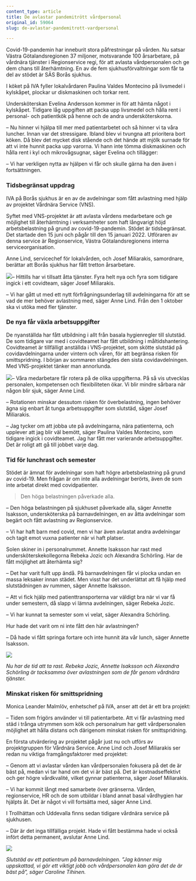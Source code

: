 ```yaml
---
content_type: article
title: De avlastar pandemitrött vårdpersonal
original_id: 59064
slug: de-avlastar-pandemitrott-vardpersonal

---
```


Covid-19-pandemin har inneburit stora påfrestningar på vården. Nu satsar Västra Götalandsregionen 37 miljoner, motsvarande 100 årsarbetare, på vårdnära tjänster i Regionservice regi, för att avlasta vårdpersonalen och ge dem chans till återhämtning. En av de fem sjukhusförvaltningar som får ta del av stödet är SÄS Borås sjukhus.

I köket på IVA fyller lokalvårdaren Paulina Valdes Montecino på livsmedel i kylskåpet, plockar ur diskmaskinen och torkar rent.

Undersköterskan Evelina Andersson kommer in för att hämta något i kylskåpet. Tidigare låg uppgiften att packa upp livsmedel och hålla rent i personal- och patientkök på henne och de andra undersköterskorna.

– Nu hinner vi hjälpa till mer med patientarbetet och så hinner vi ta våra luncher. Innan var det stressigare. Ibland blev vi tvungna att prioritera bort köken. Då blev det mycket disk stående och det hände att mjölk surnade för att vi inte hunnit packa upp varorna. Vi hann inte tömma diskmaskinen och hålla rent i kyl och mikrovågsugnar, säger Evelina och tillägger:

– Vi har verkligen nytta av hjälpen vi får och skulle gärna ha den även i fortsättningen.

### Tidsbegränsat uppdrag

IVA på Borås sjukhus är en av de avdelningar som fått avlastning med hjälp av projektet Vårdnära Service (VNS).

Syftet med VNS-projektet är att avlasta vårdens medarbetare och ge möjlighet till återhämtning i verksamheter som haft långvarigt höjd arbetsbelastning på grund av covid-19-pandemin. Stödet är tidsbegränsat. Det startade den 15 juni och pågår till den 15 januari 2022. Utföraren av denna service är Regionservice, Västra Götalandsregionens interna serviceorganisation.

Anne Lind, servicechef för lokalvården, och Josef Miliarakis, samordnare, berättar att Borås sjukhus har fått tretton årsarbetare.

[![](https://www.suntarbetsliv.se/wp-content/uploads/2021/09/Miliarakis_Red_200x220.jpg)](https://www.suntarbetsliv.se/wp-content/uploads/2021/09/Miliarakis_Red_200x220.jpg)– Hittills har vi tillsatt åtta tjänster. Fyra helt nya och fyra som tidigare ingick i ett covidteam, säger Josef Miliarakis.

– Vi har gått ut med ett nytt förfrågningsunderlag till avdelningarna för att se vad de mer behöver avlastning med, säger Anne Lind. Från den 1 oktober ska vi utöka med fler tjänster.

### De nya får växla arbetsuppgifter

De nyanställda har fått utbildning i allt från basala hygienregler till slutstäd. De som tidigare var med i covidteamet har fått utbildning i måltidshantering. Covidteamet är tillfälligt anställda i VNS-projektet, som skötte slutstäd på covidavdelningarna under vintern och våren, för att begränsa risken för smittspridning. I början av sommaren stängdes den sista covidavdelningen. Med VNS-projektet tänker man annorlunda.

[![](https://www.suntarbetsliv.se/wp-content/uploads/2021/09/Lind_Red_200x220.jpg)](https://www.suntarbetsliv.se/wp-content/uploads/2021/09/Lind_Red_200x220.jpg)– Våra medarbetare får rotera på de olika uppgifterna. På så vis utvecklas personalen, kompetensen och flexibiliteten ökar. Vi blir mindre sårbara när någon blir sjuk, säger Anne Lind.

– Rotationen minskar dessutom risken för överbelastning, ingen behöver ägna sig enbart åt tunga arbetsuppgifter som slutstäd, säger Josef Miliarakis.

– Jag tycker om att jobba ute på avdelningarna, nära patienterna, och upplever att jag blir väl bemött, säger Paulina Valdes Montecino, som tidigare ingick i covidteamet. Jag har fått mer varierande arbetsuppgifter. Det är roligt att gå till jobbet varje dag.

### Tid för lunchrast och semester

Stödet är ämnat för avdelningar som haft högre arbetsbelastning på grund av covid-19. Men frågan är om inte alla avdelningar berörts, även de som inte arbetat direkt med covidpatienter.

> Den höga belastningen påverkade alla.

– Den höga belastningen på sjukhuset påverkade alla, säger Annette Isaksson, undersköterska på barnavdelningen, en av åtta avdelningar som begärt och fått avlastning av Regionservice.

– Vi har haft barn med covid, men vi har även avlastat andra avdelningar och tagit emot vuxna patienter när vi haft platser.

Solen skiner in i personalrummet. Annette Isaksson har rast med undersköterskekollegorna Rebeka Jozic och Alexandra Schörling. Har de fått möjlighet att återhämta sig?

– Det har varit fullt upp ändå. På barnavdelningen får vi plocka undan en massa leksaker innan städet. Men visst har det underlättat att få hjälp med slutstädningen av rummen, säger Annette Isaksson.

– Att vi fick hjälp med patienttransporterna var väldigt bra när vi var få under semestern, då slapp vi lämna avdelningen, säger Rebeka Jozic.

– Vi har kunnat ta semester som vi velat, säger Alexandra Schörling.

Hur hade det varit om ni inte fått den här avlastningen?

– Då hade vi fått springa fortare och inte hunnit äta vår lunch, säger Annette Isaksson.

[![](https://www.suntarbetsliv.se/wp-content/uploads/2021/09/Boras07.jpg)](https://www.suntarbetsliv.se/wp-content/uploads/2021/09/Boras07.jpg)

_Nu har de tid att ta rast. Rebeka Jozic, Annette Isaksson och Alexandra Schörling är tacksamma över avlastningen som de får genom vårdnära tjänster._

### Minskat risken för smittspridning

Monica Leander Malmlöv, enhetschef på IVA, anser att det är ett bra projekt:

– Tiden som frigörs använder vi till patientarbete. Att vi får avlastning med städ i trånga utrymmen som kök och personalrum har gett vårdpersonalen möjlighet att hålla distans och därigenom minskat risken för smittspridning.

En första utvärdering av projektet pågår just nu och utförs av projektgruppen för Vårdnära Service. Anne Lind och Josef Miliarakis ser redan nu viktiga framgångsfaktorer med projektet:

– Genom att vi avlastar vården kan vårdpersonalen fokusera på det de är bäst på, medan vi tar hand om det vi är bäst på. Det är kostnadseffektivt och ger högre vårdkvalité, vilket gynnar patienterna, säger Josef Miliarakis.

– Vi har kommit långt med samarbete över gränserna. Vården, regionservice, HR och de som utbildar i bland annat basal vårdhygien har hjälpts åt. Det är något vi vill fortsätta med, säger Anne Lind.

I Trollhättan och Uddevalla finns sedan tidigare vårdnära service på sjukhusen.

– Där är det inga tillfälliga projekt. Hade vi fått bestämma hade vi också infört detta permanent, avslutar Anne Lind.

[![](https://www.suntarbetsliv.se/wp-content/uploads/2021/09/BorasSAS05_Red_750x400.jpg)](https://www.suntarbetsliv.se/wp-content/uploads/2021/09/BorasSAS05_Red_750x400.jpg)

_Slutstäd av ett patientrum på barnavdelningen. ”Jag känner mig uppskattad, vi gör ett viktigt jobb och vårdpersonalen kan göra det de är bäst på”, säger Caroline Tihinen._

